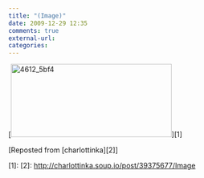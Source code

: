 ```yaml
---
title: "(Image)"
date: 2009-12-29 12:35
comments: true
external-url:
categories:
---
```

[<img src="http://4.asset.soup.io/asset/0606/4612_5bf4.gif" width="320" height="146" alt="4612_5bf4" />][1]

[Reposted from [charlottinka][2]]

  [1]: 
  [2]: http://charlottinka.soup.io/post/39375677/Image
